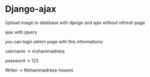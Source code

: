 # Django-ajax
Upload image to database with django and ajax without refresh page

ajax with jquery

you can login admin page with this informations:

username -> mohammadreza

password -> 123


Writer -> Mohammadreza-hoseini

